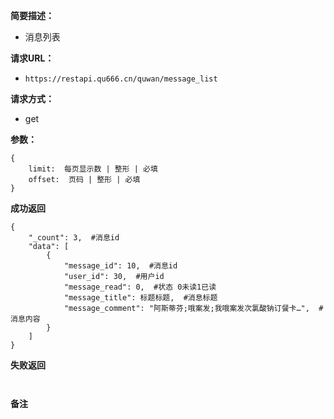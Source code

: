  
**简要描述：** 

- 消息列表

**请求URL：** 
- ` https://restapi.qu666.cn/quwan/message_list `
  
**请求方式：**
- get

**参数：** 
```
{
    limit:  每页显示数 | 整形 | 必填
    offset:  页码 | 整形 | 必填
} 

```


 **成功返回**
```
{
    "_count": 3,  #消息id
    "data": [
        {
            "message_id": 10,  #消息id
            "user_id": 30,  #用户id
            "message_read": 0,  #状态 0未读1已读
            "message_title": 标题标题,  #消息标题
            "message_comment": "阿斯蒂芬;哦案发;我哦案发次氯酸钠订餐卡…",  #消息内容
        }
    ]
}
```

 **失败返回** 

```


```

 **备注** 

